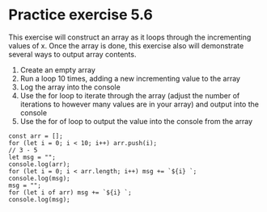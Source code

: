 # Practice exercise 5.6
This exercise will construct an array as it loops through the incrementing values of
x. Once the array is done, this exercise also will demonstrate several ways to output
array contents.
1. Create an empty array
2. Run a loop 10 times, adding a new incrementing value to the array
3. Log the array into the console
4. Use the for loop to iterate through the array (adjust the number of iterations
to however many values are in your array) and output into the console
5. Use the for of loop to output the value into the console from the array

```
const arr = [];
for (let i = 0; i < 10; i++) arr.push(i);
// 3 - 5
let msg = "";
console.log(arr);
for (let i = 0; i < arr.length; i++) msg += `${i} `;
console.log(msg);
msg = "";
for (let i of arr) msg += `${i} `;
console.log(msg);
```